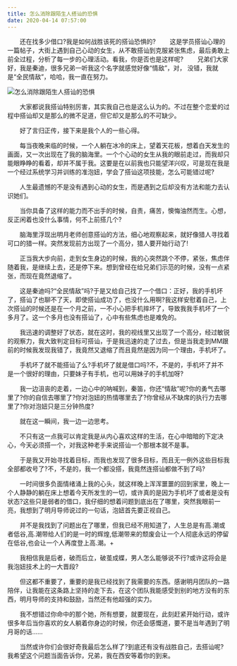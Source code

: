 ```yaml
---
title: 怎么消除跟陌生人搭讪的恐惧
date: 2020-04-14 07:57:00
---
```




　　还在找多少借口?我是如何战胜该死的搭讪恐惧的? 　　这是学员搭讪心理的一篇帖子，大街上遇到自己心动的女生，从不敢搭讪到克服紧张焦虑，最后勇敢上前全过程，分析了每一步的心理活动。看我，你是否也是这样呢? 　　兄弟们大家好，我是秦迪，很多兄弟一听我这个名字就感觉好像“情敌”，对， 没错，我就是“全民情敌”，哈哈，我一直在努力。

![怎么消除跟陌生人搭讪的恐惧](/img/08ec5c936c82c75d829cc78deae9f67e.jpg)

　　大家都说我搭讪特别厉害，其实我自己也是这么认为的。不过在整个恋爱的过程中搭讪却又是那么的微不足道，但它却又是那么的不可缺少。

　　好了言归正传，接下来是我个人的一些心得。

　　每当夜晚来临的时候，一个人躺在冰冷的床上，望着天花板，想着白天发生的画面，又一次出现在了我的脑海里。一个个心动的女生从我的眼前走过，而我却只能眼睁睁的看着，却并不属于我。这要是在以前我也只能望洋兴叹，可是现在我是一个经过系统学习并训练的准泡妞，学会了搭讪这项技能，怎么可能错过呢?

　　人生最遗憾的不是没有遇到心动的女生，而是遇到之后却没有方法和能力去认识她们。

　　当你具备了这样的能力而不出手的时候，自责，痛苦，懊悔油然而生。心想，反正闲着也没什么事情，何不上前搭几个?

　　脑海里浮现出明月老师创意搭讪的方法，细心地观察起来，就好像猎人寻找着可口的猎一样。突然发现前方出现了一个高分，猎人要开始行动了!

　　正当我大步向前，走到女生身边的时候，我的心突然跳个不停，紧张，焦虑伴随着我，是继续上去，还是停下来。想到曾经在给兄弟们示范的时候，没有一点紧张，而现在竟然退缩了。

　　这是秦迪吗?“全民情敌”吗?于是又给自己找了一个借口：正好，我的手机坏了，搭讪了也聊不了天，即使搭讪成功了，也没什么用啊?我这样安慰着自己，上次搭讪的时候还是在一个月之前，一不小心把手机摔坏了，导致我我手机坏了一个多月了。这一个多月也没有搭讪了，心中有些焦虑也是难免的。

　　我迅速的调整好了状态，就在这时，我的视线里又出现了一个高分，经过敏锐的观察力，我大致判定目标可搭讪，于是我迅速的走了过去，但是当我走到MM跟前的时候我发现我错了，我竟然又退缩了而且竟然是因为同一个理由，手机坏了。

　　手机坏了就不能搭讪了么?手机坏了就是借口吗?不，不是的，手机坏了并不是一个很好的理由，只要妹子有手机，也可以用妹子的手机加呀?

　　我一边沮丧的走着，一边心中的呐喊到，秦笛，你还“情敌”呢?你的勇气去哪里了?你的自信去哪里了?你对泡妞的热情哪里去了?你曾经从不缺席的执行力去哪里了?你对泡妞只是三分钟热度?

　　就在这一瞬间，我一边一边思考。

　　不只有这一点我可以肯定我是从内心喜欢这样的生活，在心中暗暗的下定决心，今天必须搭一个，对我这种老手来说搭讪一个那根本就不是事。

　　于是我又开始寻找着目标，而我也发现了很多目标，而且无一例外这些目标我全部都收号了?不，不是的，我一个都没搭，我竟然连搭讪都做不到了吗?

　　一时间很多负面情绪涌上我的心头，就这样晚上浑浑噩噩的回到家里，晚上一个人静静的躺在床上想着今天所发生的一切，或许真的是因为手机坏了或者是没有状态?这些只是弱者的借口，我仔细的想着问题到底出在了哪里，突然我眼前一亮，我想到了明月导师说过的一句话，泡妞首先要正视自己。

　　并不是我找到了问题出在了哪里，但我已经不用知道了，人生总是有高.潮或者低谷,高.潮带给人们的是一时的辉煌,低潮带来的颓废会让一个人彻底永远的停留在低谷,也会让一个人再度登上高.潮。+

　　我相信我是后者，破而后立，破茧成蝶，男人怎么能够说不行?或许这将会是我泡妞技术上的一大晋段?

　　但这都不重要了，重要的是我已经找到了我需要的东西。感谢明月团队的一路陪伴，让我能在这条路上坚持的走下去，在这个团队我能感受到别的地方没有的东西，明月导师的支持和鼓励，当然还有他超强的实力。

　　我不想错过你命中的那个她，所有想要，就要现在，此刻赶紧开始行动，或许很多年后当你喜欢的女人躺着你身边的时候，你还会感慨道，要不是当年遇到了明月哥的话……

　　当然或许你们会很好奇我最后怎么样了?到底还有没有战胜自己，去搭讪呢?我希望这个问题当面告诉你，兄弟，我在西安等着你的到来。